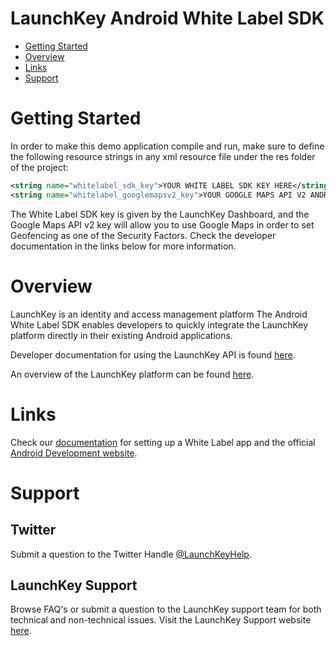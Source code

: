 # LaunchKey Android White Label SDK

  * [Getting Started](#gettingstarted)
  * [Overview](#overview)
  * [Links](#links)
  * [Support](#support)

# <a name="gettingstarted"></a>Getting Started

In order to make this demo application compile and run, make sure to define the following 
resource strings in any xml resource file under the res folder of the project:

```xml
<string name="whitelabel_sdk_key">YOUR WHITE LABEL SDK KEY HERE</string>
<string name="whitelabel_googlemapsv2_key">YOUR GOOGLE MAPS API V2 ANDROID KEY HERE</string>
```

The White Label SDK key is given by the LaunchKey Dashboard, and the Google Maps API v2 
key will allow you to use Google Maps in order to set Geofencing as one of the Security 
Factors. Check the developer documentation in the links below for more information.

# <a name="overview"></a>Overview

LaunchKey is an identity and access management platform  The Android White Label SDK enables developers to quickly integrate
the LaunchKey platform directly in their existing Android applications.

Developer documentation for using the LaunchKey API is found [here](https://launchkey.com/docs/).

An overview of the LaunchKey platform can be found [here](https://launchkey.com/platform).

#  <a name="links"></a>Links

  Check our [documentation](https://docs.launchkey.com/developer/white-label/) for setting up
  a White Label app and the official [Android Development website](https://d.android.com).

#  <a name="support"></a>Support

## Twitter

Submit a question to the Twitter Handle [@LaunchKeyHelp](https://twitter.com/LaunchKeyHelp).

## LaunchKey Support

Browse FAQ's or submit a question to the LaunchKey support team for both
technical and non-technical issues. Visit the LaunchKey Support website [here](https://launchkey.com/support).
